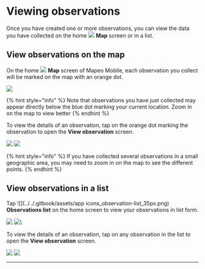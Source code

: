 # Viewing observations

Once you have created one or more observations, you can view the data you have collected on the home ![](../../.gitbook/assets/app-icons\_Map\_view.png) **Map** screen or in a list.

## View observations on the map

On the home ![](../../.gitbook/assets/app-icons\_Map\_view.png) **Map** screen of Mapeo Mobile, each observation you collect will be marked on the map with an orange dot.

![](../../.gitbook/assets/Home\_map\_screen\_with\_data.jpg)

{% hint style="info" %}
Note that observations you have just collected may appear directly below the blue dot marking your current location. Zoom in on the map to view better
{% endhint %}

To view the details of an observation, tap on the orange dot marking the observation to open the **View observation** screen.

![](../../.gitbook/assets/Homescreen-tap\_observation\_dot.jpg) ![](../../.gitbook/assets/View\_observation\_screen.jpg)

{% hint style="info" %}
If you have collected several observations in a small geographic area, you may need to zoom in on the map to see the different points.
{% endhint %}

## View observations in a list

Tap ![](../../.gitbook/assets/app icons\_observation-list\_35px.png) **Observations list** on the home screen to view your observations in list form.

![](../../.gitbook/assets/Homescreen-Observations\_list\_button.jpg) ![](../../.gitbook/assets/Observations\_list\_screen.jpg)\\

To view the details of an observation, tap on any observation in the list to open the **View observation** screen.

![](../../.gitbook/assets/Mm\_Observations\_list\_screen-select\_obs.jpg) ![](../../.gitbook/assets/View\_observation\_screen.jpg)

***
